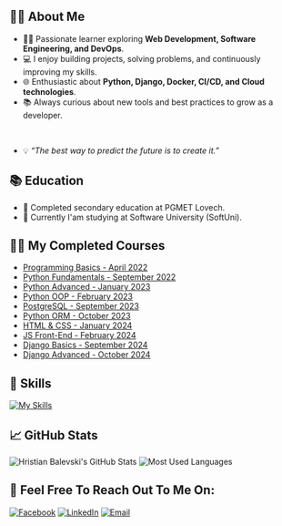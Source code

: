 

## 👦🏻 About Me

- 👨‍🎓 Passionate learner exploring **Web Development, Software Engineering, and DevOps**. 
- 💻 I enjoy building projects, solving problems, and continuously improving my skills.
- 🌐 Enthusiastic about **Python, Django, Docker, CI/CD, and Cloud technologies**.
- 📚 Always curious about new tools and best practices to grow as a developer.

<br>

- 💡 *“The best way to predict the future is to create it.”*  

## 📚 Education
- 📖 Completed secondary education at PGMET Lovech.
- 🏫 Currently I'am studying at Software University (SoftUni).

## 🧑‍💻 My Completed Courses
- [Programming Basics - April 2022](https://softuni.bg/certificates/details/134395/abf11efb)
- [Python Fundamentals - September 2022](https://softuni.bg/certificates/details/151546/01c8cef8)
- [Python Advanced - January 2023](https://softuni.bg/certificates/details/159270/c5e4c327)
- [Python OOP - February 2023](https://softuni.bg/certificates/details/168117/e74a58b0)
- [PostgreSQL - September 2023](https://softuni.bg/certificates/details/185971/3c2d2d29)
- [Python ORM - October 2023](https://softuni.bg/certificates/details/193778/0157e90a)
- [HTML & CSS - January 2024](https://softuni.bg/certificates/details/213495/c2ea0b38)
- [JS Front-End - February 2024](https://softuni.bg/certificates/details/212186/74307d76)
- [Django Basics - September 2024](https://softuni.bg/certificates/details/229592/65caab0c)
- [Django Advanced - October 2024](https://softuni.bg/certificates/details/233181/d4a2d5e1)

## 🔧 Skills

[![My Skills](https://skillicons.dev/icons?i=py,django,postgres,docker,github,html,css,pycharm,vscode)](https://skillicons.dev)

## 📈 GitHub Stats

![Hristian Balevski's GitHub Stats](https://github-readme-stats.vercel.app/api?username=hristianbalevski&hide=stars&count_private=true&show_icons=true&theme=chartreuse-dark&border_radius=15)
![Most Used Languages](https://github-readme-stats.vercel.app/api/top-langs/?username=hristianbalevski&layout=compact&show_icons=true&theme=chartreuse-dark&border_radius=20)

## 💬 Feel Free To Reach Out To Me On:
[![Facebook](https://img.icons8.com/color/60/000000/facebook.png)](https://www.facebook.com/profile.php?id=100048516571940)
[![LinkedIn](https://img.icons8.com/color/60/000000/linkedin.png)](https://www.linkedin.com/in/hristian-balevski/)
[![Email](https://img.icons8.com/color/60/000000/email.png)](mailto:hb.hris.bal@gmail.com)

 








